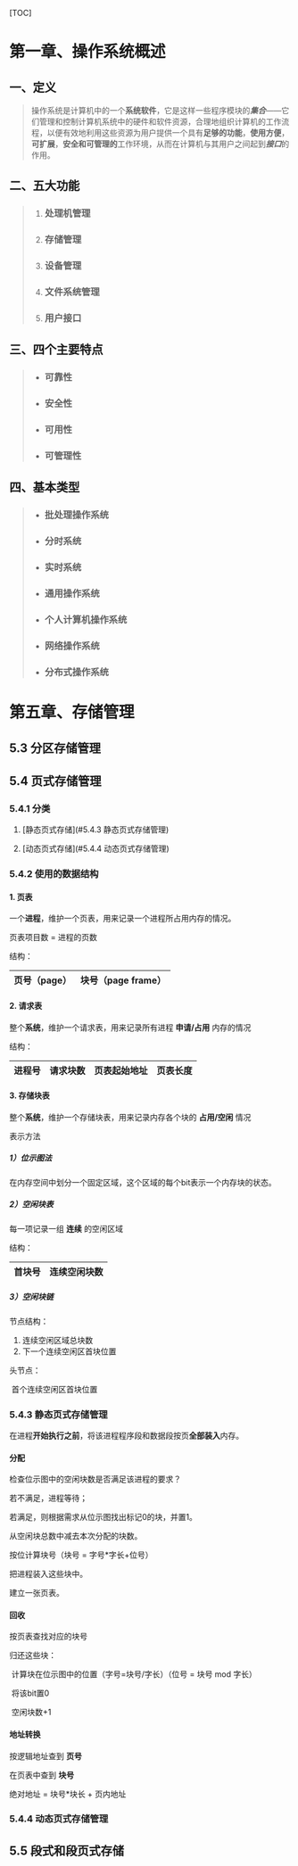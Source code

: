[TOC]

# 第一章、操作系统概述

## 一、定义

> 操作系统是计算机中的一个**系统软件**，它是这样一些程序模块的***集合***——它们管理和控制计算机系统中的硬件和软件资源，合理地组织计算机的工作流程，以便有效地利用这些资源为用户提供一个具有**足够的功能**，**使用方便**，**可扩展**，**安全和可管理的**工作环境，从而在计算机与其用户之间起到***接口***的作用。

## 二、五大功能

> 1. ### 处理机管理
> 2. ### 存储管理
> 3. ### 设备管理
> 4. ### 文件系统管理
> 5. ### 用户接口

## 三、四个主要特点

> * ### 可靠性
>
> * ### 安全性
>
> * ### 可用性
>
> * ### 可管理性 
>

## 四、基本类型

>* ### 批处理操作系统
>
>* ### 分时系统
>
>* ### 实时系统
>
>* ### 通用操作系统
>
>* ### 个人计算机操作系统
>
>* ### 网络操作系统
>
>* ### 分布式操作系统

# 第五章、存储管理



## 5.3 分区存储管理



## 5.4 页式存储管理



### 5.4.1 分类

1. [静态页式存储](#5.4.3 静态页式存储管理)

2. [动态页式存储](#5.4.4 动态页式存储管理)

### 5.4.2 使用的数据结构

####  1. 页表

一个**进程**，维护一个页表，用来记录一个进程所占用内存的情况。

页表项目数 = 进程的页数



结构：

| 页号（page） | 块号（page frame） |
| :----------: | :----------------: |

#### 2. 请求表

整个**系统**，维护一个请求表，用来记录所有进程 **申请/占用** 内存的情况



结构：

| 进程号 | 请求块数 | 页表起始地址 | 页表长度 |
| :----: | :------: | :----------: | :------: |

#### 3. 存储块表

整个**系统**，维护一个存储块表，用来记录内存各个块的 **占用/空闲** 情况



 表示方法

##### 1）位示图法

在内存空间中划分一个固定区域，这个区域的每个bit表示一个内存块的状态。

##### 2）空闲块表

每一项记录一组 **连续** 的空闲区域



结构：

| 首块号 | 连续空闲块数 |
| ------ | ------------ |



##### 3）空闲块链

节点结构：

1. 连续空闲区域总块数
2. 下一个连续空闲区首块位置

头节点：

​	首个连续空闲区首块位置



### 5.4.3 静态页式存储管理

在进程**开始执行之前**，将该进程程序段和数据段按页**全部装入**内存。

#### 分配

检查位示图中的空闲块数是否满足该进程的要求？

若不满足，进程等待；

若满足，则根据需求从位示图找出标记0的块，并置1。

从空闲块总数中减去本次分配的块数。

按位计算块号（块号 = 字号*字长+位号）

把进程装入这些块中。

建立一张页表。

#### 回收

按页表查找对应的块号

归还这些块：

​	计算块在位示图中的位置（字号=块号/字长）（位号 = 块号 mod 字长）

​	将该bit置0

​	空闲块数+1

#### 地址转换

按逻辑地址查到 **页号**

在页表中查到 **块号**

绝对地址 = 块号*块长 + 页内地址



### 5.4.4 动态页式存储管理



## 5.5 段式和段页式存储
